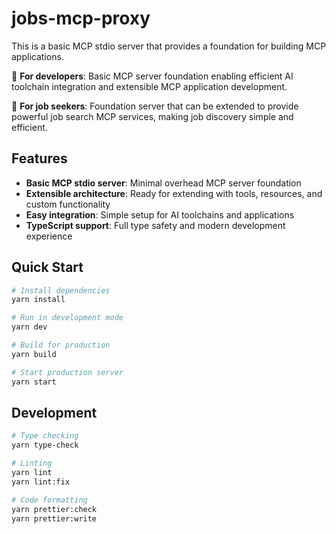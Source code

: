# jobs-mcp-proxy

This is a basic MCP stdio server that provides a foundation for building MCP applications.

🔧 **For developers**: Basic MCP server foundation enabling efficient AI toolchain integration and extensible MCP application development.

👔 **For job seekers**: Foundation server that can be extended to provide powerful job search MCP services, making job discovery simple and efficient.

## Features

- **Basic MCP stdio server**: Minimal overhead MCP server foundation
- **Extensible architecture**: Ready for extending with tools, resources, and custom functionality
- **Easy integration**: Simple setup for AI toolchains and applications
- **TypeScript support**: Full type safety and modern development experience

## Quick Start

```bash
# Install dependencies
yarn install

# Run in development mode
yarn dev

# Build for production
yarn build

# Start production server
yarn start
```

## Development

```bash
# Type checking
yarn type-check

# Linting
yarn lint
yarn lint:fix

# Code formatting
yarn prettier:check
yarn prettier:write
```
